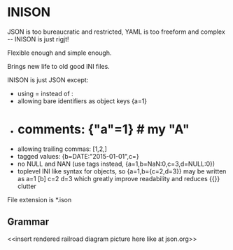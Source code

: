 # INISON

JSON is too bureaucratic and restricted, YAML is too freeform and complex -- INISON is just rigjt!

Flexible enough and simple enough.

Brings new life to old good INI files.

INISON is just JSON except:

* using = instead of :
* allowing bare identifiers as object keys {a=1}
* # comments: {"a"=1} # my "A"
* allowing trailing commas: [1,2,]
* tagged values: {b=DATE:"2015-01-01",c=}
* no NULL and NAN (use tags instead, {a=1,b=NaN:0,c=3,d=NULL:0})
* toplevel INI like syntax for objects, so {a=1,b={c=2,d=3}} may be written as a=1 [b] c=2 d=3 which greatly improve readability and reduces {{}} clutter

File extension is *.ison

## Grammar

\<\<insert rendered railroad diagram picture here like at json.org\>\>
